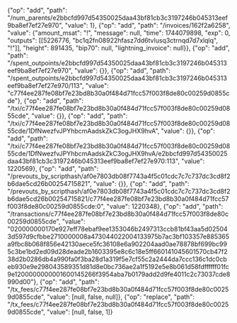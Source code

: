 {"op": "add", "path": "/num_parents/e2bbcfd997d54350025daa43bf81cb3c3197246b045313eef9ba8ef7ef27e970", "value": 1},
{"op": "add", "path": "/invoices/162f2a6258", "value": {"amount_msat": "!", "message": null, "time": 1744079898, "exp": 0, "outputs": [[5226776, "bc1q2fn08922hfasz7dd6tvlusq3ctrnqd7d7xlqlq", "!"]], "height": 891435, "bip70": null, "lightning_invoice": null}},
{"op": "add", "path": "/spent_outpoints/e2bbcfd997d54350025daa43bf81cb3c3197246b045313eef9ba8ef7ef27e970", "value": {}},
{"op": "add", "path": "/spent_outpoints/e2bbcfd997d54350025daa43bf81cb3c3197246b045313eef9ba8ef7ef27e970/113", "value": "c77f4ee287fe08bf7e23bd8b30a0f484d71fcc57f003f8de80c00259d0855cde"},
{"op": "add", "path": "/txi/c77f4ee287fe08bf7e23bd8b30a0f484d71fcc57f003f8de80c00259d0855cde", "value": {}},
{"op": "add", "path": "/txi/c77f4ee287fe08bf7e23bd8b30a0f484d71fcc57f003f8de80c00259d0855cde/1DfNwezfvJPYhbcmAadskZkC3ogJHX9hvA", "value": {}},
{"op": "add", "path": "/txi/c77f4ee287fe08bf7e23bd8b30a0f484d71fcc57f003f8de80c00259d0855cde/1DfNwezfvJPYhbcmAadskZkC3ogJHX9hvA/e2bbcfd997d54350025daa43bf81cb3c3197246b045313eef9ba8ef7ef27e970:113", "value": 1220569},
{"op": "add", "path": "/prevouts_by_scripthash/af0e7803db08f7743a4f5c01cdc7c7c737dc3cd8f2b6dae5cd26b00254715821", "value": {}},
{"op": "add", "path": "/prevouts_by_scripthash/af0e7803db08f7743a4f5c01cdc7c7c737dc3cd8f2b6dae5cd26b00254715821/c77f4ee287fe08bf7e23bd8b30a0f484d71fcc57f003f8de80c00259d0855cde:0", "value": 1220348},
{"op": "add", "path": "/transactions/c77f4ee287fe08bf7e23bd8b30a0f484d71fcc57f003f8de80c00259d0855cde", "value": "020000000170e927eff78ebaf9ee1353046b2497313ccb81bf43aa5d025043d597d9cfbbe2710000008a473044022004133975b7ac3bf103357e885365a9fbc8b068f856e42130aece5fc36108e6a902204aad0ae78878bf699bc995c3be1bd2ed09d28deade2b1603395e8c6c18e5ff660141045601570cb47f238d2b0286db4a990fa0f3ba28d1a319f5e7cf55c2a2444da7ccc136c1dc0cbeb930e9e298043589351d81d8e0bc736ae2a1f5192e5e8b061d58fdffffff01fc9e1200000000001600145266f3954aba7b0179add2d9fe4011c2c73037cde8990d00"},
{"op": "add", "path": "/tx_fees/c77f4ee287fe08bf7e23bd8b30a0f484d71fcc57f003f8de80c00259d0855cde", "value": [null, false, null]},
{"op": "replace", "path": "/tx_fees/c77f4ee287fe08bf7e23bd8b30a0f484d71fcc57f003f8de80c00259d0855cde", "value": [null, false, 1]}